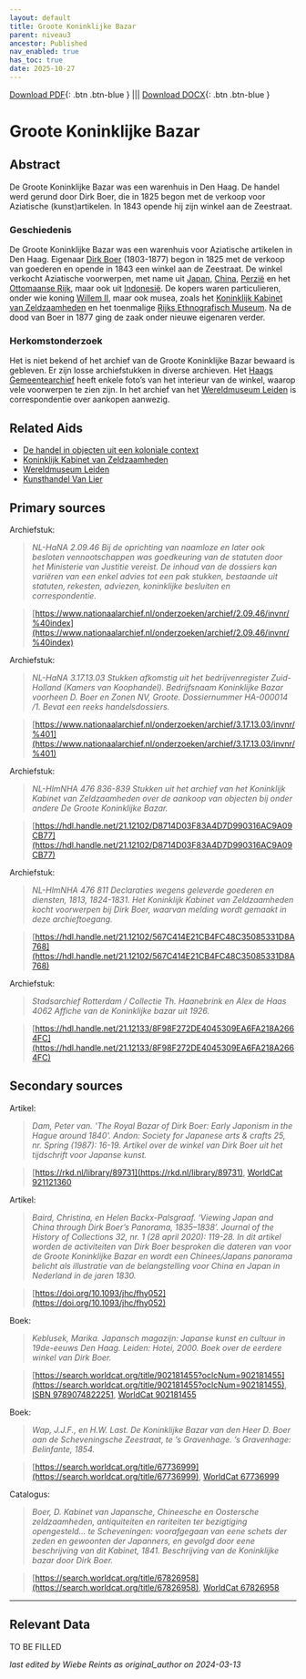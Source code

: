 ```yaml
---
layout: default
title: Groote Koninklijke Bazar
parent: niveau3
ancestor: Published
nav_enabled: true
has_toc: true
date: 2025-10-27
--- 
```



[Download PDF](https://raw.githubusercontent.com/colonial-heritage/research-guides-dev/refs/heads/main/EXPORTS/published/PDF/niveau3/Dutch/KoninklijkeBazar.pdf){: .btn .btn-blue } |||    [Download DOCX](https://raw.githubusercontent.com/colonial-heritage/research-guides-dev/refs/heads/main/EXPORTS/published/DOCX/niveau3/Dutch/KoninklijkeBazar.docx){: .btn .btn-blue }


# Groote Koninklijke Bazar


## Abstract

De Groote Koninklijke Bazar was een warenhuis in Den Haag. De handel werd gerund door Dirk Boer, die in 1825 begon met de verkoop voor Aziatische (kunst)artikelen. In 1843 opende hij zijn winkel aan de Zeestraat.

### Geschiedenis

De Groote Koninklijke Bazar was een warenhuis voor Aziatische artikelen in Den Haag. Eigenaar [Dirk Boer](https://rkd.nl/artists/349840) (1803-1877) begon in 1825 met de verkoop van goederen en opende in 1843 een winkel aan de Zeestraat. De winkel verkocht Aziatische voorwerpen, met name uit [Japan](https://sws.geonames.org/1861060), [China](https://sws.geonames.org/1814991), [Perzië](https://hdl.handle.net/20.500.11840/termmaster8272) en het [Ottomaanse Rijk](http://www.wikidata.org/entity/Q12560), maar ook uit [Indonesië](https://sws.geonames.org/1643084). De kopers waren particulieren, onder wie koning [Willem II](https://www.wikidata.org/entity/Q154287), maar ook musea, zoals het [Koninklijk Kabinet van Zeldzaamheden](https://app.colonialcollections.nl/nl/research-aids/https%3A%2F%2Fn2t%252Enet%2Fark%3A%2F27023%2Fcc7609accb9857dc8ca777ff1d6d4af1) en het toenmalige [Rijks Ethnografisch Museum](https://app.colonialcollections.nl/nl/research-aids/https%3A%2F%2Fn2t%252Enet%2Fark%3A%2F27023%2F77c1a0cf982b33b9e88073c4a704049b). Na de dood van Boer in 1877 ging de zaak onder nieuwe eigenaren verder.
  
### Herkomstonderzoek

Het is niet bekend of het archief van de Groote Koninklijke Bazar bewaard is gebleven. Er zijn losse archiefstukken in diverse archieven. Het [Haags Gemeentearchief](https://haagsgemeentearchief.nl/beeld-en-geluid/beeldcollectie?mivast=59&mizig=493&miadt=59&miview=gal1&milang=nl&mid=1&mizk_alle=Grand+Bazar+Royal) heeft enkele foto’s van het interieur van de winkel, waarop vele voorwerpen te zien zijn. In het archief van het [Wereldmuseum Leiden](https://app.colonialcollections.nl/nl/research-aids/https%3A%2F%2Fn2t%252Enet%2Fark%3A%2F27023%2F77c1a0cf982b33b9e88073c4a704049b) is correspondentie over aankopen aanwezig.


## Related Aids

 - [De handel in objecten uit een koloniale context](niveau2/Dutch/Handel_20240326.yml)  
 - [Koninklijk Kabinet van Zeldzaamheden](niveau3/Dutch/KKZ_20240313.yml)  
 - [Wereldmuseum Leiden](niveau3/Dutch/WMLeiden_20240327.yml)  
 - [Kunsthandel Van Lier](niveau3/Dutch/KunsthandelVanLier_20240313.yml)  

## Primary sources

Archiefstuk:
  > *NL-HaNA 2.09.46*
  > _Bij de oprichting van naamloze en later ook besloten vennootschappen was goedkeuring van de statuten door het Ministerie van Justitie vereist. De inhoud van de dossiers kan variëren van een enkel advies tot een pak stukken, bestaande uit statuten, rekesten, adviezen, koninklijke besluiten en correspondentie._  

  > [https://www.nationaalarchief.nl/onderzoeken/archief/2.09.46/invnr/%40index](https://www.nationaalarchief.nl/onderzoeken/archief/2.09.46/invnr/%40index)

Archiefstuk:
  > *NL-HaNA 3.17.13.03*
  > _Stukken afkomstig uit het bedrijvenregister Zuid-Holland (Kamers van Koophandel). Bedrijfsnaam Koninklijke Bazar voorheen D. Boer en Zonen NV, Groote. Dossiernummer HA-000014 /1. Bevat een reeks handelsdossiers._  

  > [https://www.nationaalarchief.nl/onderzoeken/archief/3.17.13.03/invnr/%401](https://www.nationaalarchief.nl/onderzoeken/archief/3.17.13.03/invnr/%401)

Archiefstuk:
  > *NL-HlmNHA 476 836-839*
  > _Stukken uit het archief van het Koninklijk Kabinet van Zeldzaamheden over de aankoop van objecten bij onder andere De Groote Koninklijke Bazar._  

  > [https://hdl.handle.net/21.12102/D8714D03F83A4D7D990316AC9A09CB77](https://hdl.handle.net/21.12102/D8714D03F83A4D7D990316AC9A09CB77)

Archiefstuk:
  > *NL-HlmNHA 476 811*
  > _Declaraties wegens geleverde goederen en diensten, 1813, 1824-1831. Het Koninklijk Kabinet van Zeldzaamheden kocht voorwerpen bij Dirk Boer, waarvan melding wordt gemaakt in deze archieftoegang._  

  > [https://hdl.handle.net/21.12102/567C414E21CB4FC48C35085331D8A768](https://hdl.handle.net/21.12102/567C414E21CB4FC48C35085331D8A768)

Archiefstuk:
  > *Stadsarchief Rotterdam / Collectie Th. Haanebrink en Alex de Haas 4062*
  > _Affiche van de Koninklijke bazar uit 1926._  

  > [https://hdl.handle.net/21.12133/8F98F272DE4045309EA6FA218A2664FC](https://hdl.handle.net/21.12133/8F98F272DE4045309EA6FA218A2664FC)

## Secondary sources

Artikel:
  > *Dam, Peter van. 'The Royal Bazar of Dirk Boer: Early Japonism in the Hague around 1840'. Andon: Society for Japanese arts & crafts 25, nr. Spring (1987): 16-19.*
  > _Artikel over de winkel van Dirk Boer uit het tijdschrift voor Japanse kunst._  

  > [https://rkd.nl/library/89731](https://rkd.nl/library/89731), [WorldCat 921121360](https://search.worldcat.org/title/921121360)

Artikel:
  > *Baird, Christina, en Helen Backx-Palsgraaf. ‘Viewing Japan and China through Dirk Boer’s Panorama, 1835–1838’. Journal of the History of Collections 32, nr. 1 (28 april 2020): 119-28.*
  > _In dit artikel worden de activiteiten van Dirk Boer besproken die dateren van voor de Groote Koninklijke Bazar en wordt een Chinees/Japans panorama belicht als illustratie van de belangstelling voor China en Japan in Nederland in de jaren 1830._  

  > [https://doi.org/10.1093/jhc/fhy052](https://doi.org/10.1093/jhc/fhy052)

Boek:
  > *Keblusek, Marika. Japansch magazijn: Japanse kunst en cultuur in 19de-eeuws Den Haag. Leiden: Hotei, 2000.*
  > _Boek over de eerdere winkel van Dirk Boer._  

  > [https://search.worldcat.org/title/902181455?oclcNum=902181455](https://search.worldcat.org/title/902181455?oclcNum=902181455), [ISBN 9789074822251](https://isbnsearch.org/isbn/9789074822251), [WorldCat 902181455](https://search.worldcat.org/title/902181455)

Boek:
  > *Wap, J.J.F., en H.W. Last. De Koninklijke Bazar van den Heer D. Boer aan de Scheveningsche Zeestraat, te ’s Gravenhage. ’s Gravenhage: Belinfante, 1854.*
  >   

  > [https://search.worldcat.org/title/67736999](https://search.worldcat.org/title/67736999), [WorldCat 67736999](https://search.worldcat.org/title/67736999)

Catalogus:
  > *Boer, D. Kabinet van Japansche, Chineesche en Oostersche zeldzaamheden, antiquiteiten en rariteiten ter bezigtiging opengesteld... te Scheveningen: voorafgegaan van eene schets der zeden en gewoonten der Japanners, en gevolgd door eene beschrijving van dit Kabinet, 1841.*
  > _Beschrijving van de Koninklijke bazar door Dirk Boer._  

  > [https://search.worldcat.org/title/67826958](https://search.worldcat.org/title/67826958), [WorldCat 67826958](https://search.worldcat.org/title/67826958)



---
## Relevant Data 
TO BE FILLED

_last edited by Wiebe Reints as original_author on 2024-03-13_
        
